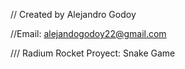 // Created by Alejandro Godoy

//Email: alejandogodoy22@gmail.com

/// Radium Rocket Proyect: Snake Game
